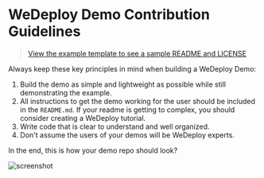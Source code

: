 # WeDeploy Demo Contribution Guidelines

> [View the example template to see a sample README and LICENSE](./template/)

Always keep these key principles in mind when building a WeDeploy Demo:

1) Build the demo as simple and lightweight as possible while still demonstrating the example.
2) All instructions to get the demo working for the user should be included in the `README.md`. If your readme is getting to complex, you should consider creating a WeDeploy tutorial.
3) Write code that is clear to understand and well organized.
4) Don't assume the users of your demos will be WeDeploy experts.

In the end, this is how your demo repo should look?

![screenshot](https://user-images.githubusercontent.com/23219848/32302911-8282cd58-bf22-11e7-927c-148a353e634f.png)